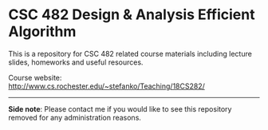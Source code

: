 # CSC 482 Design & Analysis Efficient Algorithm

This is a repository for CSC 482 related course materials including lecture slides, homeworks and useful resources. 

Course website: http://www.cs.rochester.edu/~stefanko/Teaching/18CS282/

---
**Side note**: Please contact me if you would like to see this repository removed for any administration reasons.
